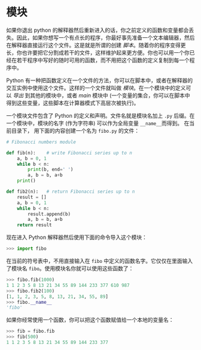 # 模块

如果你退出 python 的解释器然后重新进入的话，你之前定义的函数和变量都会丢失。因此，如果你想写一个有点长的程序，你最好事先准备一个文本编辑器，然后在解释器直接运行这个文件。这是就是所谓的创建 *脚本*。随着你的程序变得更长，你也许要把它分割成若干的文件，这样维护起来更方便。你也可以用一个你已经在若干程序中写好的随时可用的函数，而不用把这个函数的定义复制到每一个程序中。

Python 有一种把函数定义在一个文件的方法，你可以在脚本中，或者在解释器的交互实例中使用这个文件。这样的一个文件就叫做 *模块*。在一个模块中的定义可以 *导出* 到其他的模块中，或者 *main* 模块中 (一个变量的集合，你可以在脚本中得到这些变量，这些脚本在计算器模式下高层次被执行)。

一个模块文件包含了 Python 的定义和声明。文件名就是模块名加上 `.py` 后缀。在一个模块中，模块的名字 (作为字符串) 可以作为全局变量 `__name__`而得到。 在当前目录下， 用下面的内容创建一个名为 `fibo.py` 的文件：

```python
# Fibonacci numbers module

def fib(n):    # write Fibonacci series up to n
    a, b = 0, 1
    while b < n:
        print(b, end=' ')
        a, b = b, a+b
    print()

def fib2(n):   # return Fibonacci series up to n
    result = []
    a, b = 0, 1
    while b < n:
        result.append(b)
        a, b = b, a+b
    return result
```

现在进入 Python 解释器然后使用下面的命令导入这个模块：

```python
>>> import fibo
```

在当前的符号表中，不用直接输入在 `fibo` 中定义的函数名字。它仅仅在里面输入了模块名 `fibo`。使用模块名你就可以使用这些函数了：

```python
>>> fibo.fib(1000)
1 1 2 3 5 8 13 21 34 55 89 144 233 377 610 987
>>> fibo.fib2(100)
[1, 1, 2, 3, 5, 8, 13, 21, 34, 55, 89]
>>> fibo.__name__
'fibo'
```

如果你经常使用一个函数，你可以把这个函数赋值给一个本地的变量名：

```python
>>> fib = fibo.fib
>>> fib(500)
1 1 2 3 5 8 13 21 34 55 89 144 233 377
```